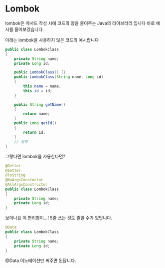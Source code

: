 # Lombok

lombok은 메서드 작성 시에 코드의 양을 줄여주는 Java의 라이브러리 입니다 
바로 예시를 들어보겠습니다.

아래는 lombok을 사용하지 않은 코드의 예시랍니다

```java
public class LombokClass
{
    private String name;
    private Long id;

    public LombokClass() {}
    public LombokClass(String name, Long id)
    {
        this.name = name;
        this.id = id;
    }

    public String getName()
    {
        return name;
    }
    public Long getId()
    {
        return id;
    }
    // 생략
}
```

그렇다면 lombok을 사용한다면?
```java
@Getter
@Setter
@ToString
@NoArgsConstuctor
@AllArgsConstructor
public class LombokClass
{
    private String name;
    private Long id;
}
```

보이나요 이 편리함이...! 
5줄 쓰는 것도 줄일 수가 있답니다.

```java
@Data
public class LombokClass
{
    private String name;
    private Long id;
}
```

@Data 어노테이션만 써주면 된답니다.
<br>
